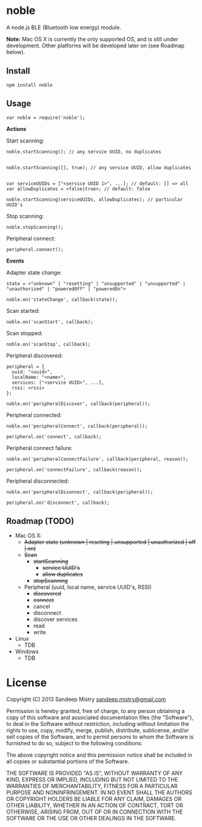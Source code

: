 noble
=====

A node.js BLE (Bluetooth low energy) module.

__Note:__ Mac OS X is currently the only supported OS, and is still under development. Other platforms will be developed later on (see Roadmap below).

Install
-------

    npm install noble

Usage
-----

    var noble = require('noble');

__Actions__

Start scanning:
    
    noble.startScanning(); // any service UUID, no duplicates


    noble.startScanning([], true); // any service UUID, allow duplicates


    var serviceUUIDs = ["<service UUID 1>", ...]; // default: [] => all
    var allowDuplicates = <false|true>; // default: false

    noble.startScanning(serviceUUIDs, allowDuplicates); // particular UUID's

Stop scanning:

    noble.stopScanning();

Peripheral connect:

    peripheral.connect();

__Events__

Adapter state change:

    state = <"unknown" | "resetting" | "unsupported" | "unsupported" | "unauthorized" | "poweredOff" | "poweredOn">

    noble.on('stateChange', callback(state));

Scan started:

    noble.on('scanStart', callback);

Scan stopped:

    noble.on('scanStop', callback);

Peripheral discovered:

    peripheral = {
      uuid: "<uuid>",
      localName: "<name>",
      services: ["<service UUID>", ...],
      rssi: <rssi>
    };

    noble.on('peripheralDiscover', callback(peripheral));

Peripheral connected:

    noble.on('peripheralConnect', callback(peripheral));

    peripheral.on('connect', callback);

Peripheral connect failure:

    noble.on('peripheralConnectFailure', callback(peripheral, reason));

    peripheral.on('connectFailure', callback(reason));


Peripheral disconnected:

    noble.on('peripheralDisonnect', callback(peripheral));

    peripheral.on('disconnect', callback);

Roadmap (TODO)
--------------

 * Mac OS X:
   * ~~Adapter state (unknown | reseting | unsupported | unauthorized | off | on)~~
   * ~~Scan~~
      * ~~startScanning~~
         * ~~service UUID's~~
         * ~~allow duplicates~~
      * ~~stopScanning~~
   * Peripheral (uuid, local name, service UUID's, RSSI)
     * ~~discovered~~
     * ~~connect~~
     * cancel
     * disconnect
     * discover services
     * read
     * write
 * Linux
   * TDB
 * Windows
   * TDB
   
License
========

Copyright (C) 2013 Sandeep Mistry <sandeep.mistry@gmail.com>

Permission is hereby granted, free of charge, to any person obtaining a copy of this software and associated documentation files (the "Software"), to deal in the Software without restriction, including without limitation the rights to use, copy, modify, merge, publish, distribute, sublicense, and/or sell copies of the Software, and to permit persons to whom the Software is furnished to do so, subject to the following conditions:

The above copyright notice and this permission notice shall be included in all copies or substantial portions of the Software.

THE SOFTWARE IS PROVIDED "AS IS", WITHOUT WARRANTY OF ANY KIND, EXPRESS OR IMPLIED, INCLUDING BUT NOT LIMITED TO THE WARRANTIES OF MERCHANTABILITY, FITNESS FOR A PARTICULAR PURPOSE AND NONINFRINGEMENT. IN NO EVENT SHALL THE AUTHORS OR COPYRIGHT HOLDERS BE LIABLE FOR ANY CLAIM, DAMAGES OR OTHER LIABILITY, WHETHER IN AN ACTION OF CONTRACT, TORT OR OTHERWISE, ARISING FROM, OUT OF OR IN CONNECTION WITH THE SOFTWARE OR THE USE OR OTHER DEALINGS IN THE SOFTWARE.